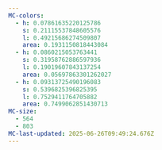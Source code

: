 ```yaml
---
MC-colors:
  - h: 0.07861635220125786
    s: 0.21115537848605576
    l: 0.49215686274509807
    area: 0.1931150818443084
  - h: 0.0860215053763441
    s: 0.31958762886597936
    l: 0.19019607843137254
    area: 0.05697863301262027
  - h: 0.09313725490196083
    s: 0.5396825396825395
    l: 0.7529411764705882
    area: 0.7499062851430713
MC-size:
  - 564
  - 803
MC-last-updated: 2025-06-26T09:49:24.676Z
---
```

